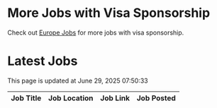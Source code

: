 # More Jobs with Visa Sponsorship

Check out [Europe Jobs](https://github.com/sureshparimi/europejobs#latest-jobs) for more jobs with visa sponsorship.

# Latest Jobs

This page is updated at June 29, 2025 07:50:33

| Job Title | Job Location | Job Link | Job Posted |
| --- | --- | --- | --- |
